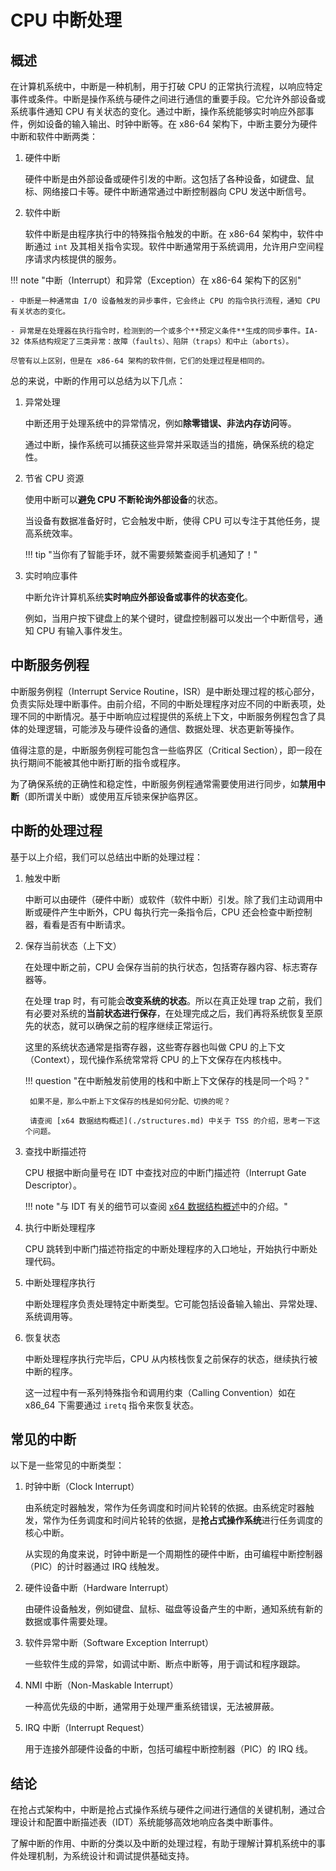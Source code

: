 # CPU 中断处理

## 概述

在计算机系统中，中断是一种机制，用于打破 CPU 的正常执行流程，以响应特定事件或条件。中断是操作系统与硬件之间进行通信的重要手段。它允许外部设备或系统事件通知 CPU 有关状态的变化。通过中断，操作系统能够实时响应外部事件，例如设备的输入输出、时钟中断等。在 x86-64 架构下，中断主要分为硬件中断和软件中断两类：

1. 硬件中断

    硬件中断是由外部设备或硬件引发的中断。这包括了各种设备，如键盘、鼠标、网络接口卡等。硬件中断通常通过中断控制器向 CPU 发送中断信号。

2. 软件中断

    软件中断是由程序执行中的特殊指令触发的中断。在 x86-64 架构中，软件中断通过 `int` 及其相关指令实现。软件中断通常用于系统调用，允许用户空间程序请求内核提供的服务。

!!! note "中断（Interrupt）和异常（Exception）在 x86-64 架构下的区别"

    - 中断是一种通常由 I/O 设备触发的异步事件，它会终止 CPU 的指令执行流程，通知 CPU 有关状态的变化。

    - 异常是在处理器在执行指令时，检测到的一个或多个**预定义条件**生成的同步事件。IA-32 体系结构规定了三类异常：故障（faults）、陷阱（traps）和中止（aborts）。

    尽管有以上区别，但是在 x86-64 架构的软件侧，它们的处理过程是相同的。

总的来说，中断的作用可以总结为以下几点：

1. 异常处理

    中断还用于处理系统中的异常情况，例如**除零错误、非法内存访问**等。

    通过中断，操作系统可以捕获这些异常并采取适当的措施，确保系统的稳定性。

2. 节省 CPU 资源

    使用中断可以**避免 CPU 不断轮询外部设备**的状态。

    当设备有数据准备好时，它会触发中断，使得 CPU 可以专注于其他任务，提高系统效率。

    !!! tip "当你有了智能手环，就不需要频繁查阅手机通知了！"

3. 实时响应事件

    中断允许计算机系统**实时响应外部设备或事件的状态变化**。

    例如，当用户按下键盘上的某个键时，键盘控制器可以发出一个中断信号，通知 CPU 有输入事件发生。

## 中断服务例程

中断服务例程（Interrupt Service Routine，ISR）是中断处理过程的核心部分，负责实际处理中断事件。由前介绍，不同的中断处理程序对应不同的中断表项，处理不同的中断情况。基于中断响应过程提供的系统上下文，中断服务例程包含了具体的处理逻辑，可能涉及与硬件设备的通信、数据处理、状态更新等操作。

值得注意的是，中断服务例程可能包含一些临界区（Critical Section），即一段在执行期间不能被其他中断打断的指令或程序。

为了确保系统的正确性和稳定性，中断服务例程通常需要使用进行同步，如**禁用中断**（即所谓关中断）或使用互斥锁来保护临界区。

## 中断的处理过程

基于以上介绍，我们可以总结出中断的处理过程：

1. 触发中断

    中断可以由硬件（硬件中断）或软件（软件中断）引发。除了我们主动调用中断或硬件产生中断外，CPU 每执行完一条指令后，CPU 还会检查中断控制器，看看是否有中断请求。

2. 保存当前状态（上下文）

    在处理中断之前，CPU 会保存当前的执行状态，包括寄存器内容、标志寄存器等。

    在处理 trap 时，有可能会**改变系统的状态**。所以在真正处理 trap 之前，我们有必要对系统的**当前状态进行保存**，在处理完成之后，我们再将系统恢复至原先的状态，就可以确保之前的程序继续正常运行。

    这里的系统状态通常是指寄存器，这些寄存器也叫做 CPU 的上下文（Context），现代操作系统常常将 CPU 的上下文保存在内核栈中。

    !!! question "在中断触发前使用的栈和中断上下文保存的栈是同一个吗？"

        如果不是，那么中断上下文保存的栈是如何分配、切换的呢？

        请查阅 [x64 数据结构概述](./structures.md) 中关于 TSS 的介绍，思考一下这个问题。

3. 查找中断描述符

    CPU 根据中断向量号在 IDT 中查找对应的中断门描述符（Interrupt Gate Descriptor）。

    !!! note "与 IDT 有关的细节可以查阅 [x64 数据结构概述](./structures.md)中的介绍。"

4. 执行中断处理程序

    CPU 跳转到中断门描述符指定的中断处理程序的入口地址，开始执行中断处理代码。

5. 中断处理程序执行

    中断处理程序负责处理特定中断类型。它可能包括设备输入输出、异常处理、系统调用等。

6. 恢复状态

    中断处理程序执行完毕后，CPU 从内核栈恢复之前保存的状态，继续执行被中断的程序。

    这一过程中有一系列特殊指令和调用约束（Calling Convention）如在 x86_64 下需要通过 `iretq` 指令来恢复状态。

## 常见的中断

以下是一些常见的中断类型：

1. 时钟中断（Clock Interrupt）

    由系统定时器触发，常作为任务调度和时间片轮转的依据。由系统定时器触发，常作为任务调度和时间片轮转的依据，是**抢占式操作系统**进行任务调度的核心中断。

    从实现的角度来说，时钟中断是一个周期性的硬件中断，由可编程中断控制器（PIC）的计时器通过 IRQ 线触发。

2. 硬件设备中断（Hardware Interrupt）

    由硬件设备触发，例如键盘、鼠标、磁盘等设备产生的中断，通知系统有新的数据或事件需要处理。

3. 软件异常中断（Software Exception Interrupt）

    一些软件生成的异常，如调试中断、断点中断等，用于调试和程序跟踪。

4. NMI 中断（Non-Maskable Interrupt）

    一种高优先级的中断，通常用于处理严重系统错误，无法被屏蔽。

5. IRQ 中断（Interrupt Request）

    用于连接外部硬件设备的中断，包括可编程中断控制器（PIC）的 IRQ 线。

## 结论

在抢占式架构中，中断是抢占式操作系统与硬件之间进行通信的关键机制，通过合理设计和配置中断描述表（IDT）系统能够高效地响应各类中断事件。

了解中断的作用、中断的分类以及中断的处理过程，有助于理解计算机系统中的事件处理机制，为系统设计和调试提供基础支持。
